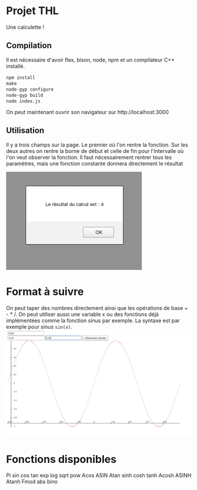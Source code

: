 Projet THL
===========
Une calculette !

## Compilation

Il est nécessaire d'avoir flex, bison, node, npm et un compilateur C++ installé.

```
npm install
make
node-gyp configure
node-gyp build
node index.js
```
On peut maintenant ouvrir son navigateur sur http://localhost:3000

## Utilisation

Il y a trois champs sur la page. Le premier où l'on rentre la fonction. Sur les deux autres on rentre la borne de début et celle de fin pour l'intervalle où l'on veut observer la fonction. Il faut nécessairement rentrer tous les paramètres, mais une fonction constante donnera directement le résultat

![Image d'un truc constant](const.png)

# Format à suivre
On peut taper des nombres directement ainsi que les opérations de base + - * /.
On peut utiliser aussi une variable x ou des fonctions déjà implémentées comme la fonction sinus par exemple. La syntaxe est par exemple pour sinus `sin(x)`.
![Image d'une la fonction sinus](sinx.png)

# Fonctions disponibles
Pi
sin
cos
tan
exp
log
sqrt
pow
Acos
ASIN
Atan
sinh
cosh
tanh
Acosh
ASINH
Atanh
Fmod
abs
bino